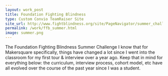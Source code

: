 ```yaml
---
layout: work_post
title: Foundation Fighting Blindness
type: Custom Convio TeamRaiser Site
site_url: http://www.fightblindness.org/site/PageNavigator/summer_challenge.html
permalink: /work/ffb_summer.html
image: summer.png
---
```


The Foundation Fighting Blindness Summer Challenge
I know that for Makersquare specifically, things have changed a lot since I went into the classroom for my first tour & interview over a year ago. Keep that in mind for everything below: the curriculum, interview process, cohort model, etc have all evolved over the course of the past year since I was a student.

